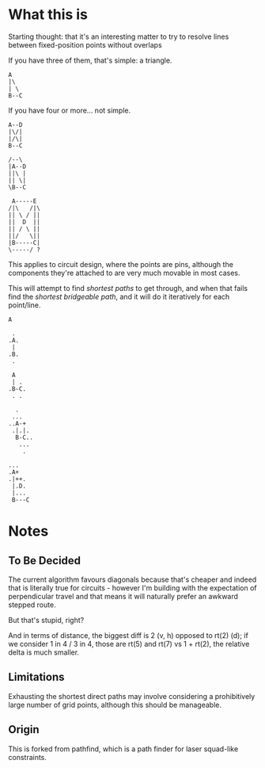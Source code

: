 # What this is

Starting thought: that it's an interesting matter to try to resolve lines
between fixed-position points without overlaps

If you have three of them, that's simple: a triangle.

```
A
|\
| \
B--C
```

If you have four or more... not simple.

```
A--D
|\/|
|/\|
B--C
```

```
/--\
|A--D
||\ |
|| \|
\B--C
```

```
 A-----E
/|\   /|\
|| \ / ||
||  D  ||
|| / \ ||
||/   \||
|B-----C|
\-----/ ?
```

This applies to circuit design, where the points are pins, although the
components they're attached to are very much movable in most cases.

This will attempt to find _shortest paths_ to get through, and when that fails
find the _shortest bridgeable path_, and it will do it iteratively for each
point/line.

```
A
```

```
 .
.A.
 |
.B.
 .
```

```
 A
 | .
.B-C.
 . .
```

```
  .
 ...
..A-+
 .|.|.
  B-C..
   ...
    .
```

```
...
.A+
.|++.
 |.D.
 |...
 B---C
```

# Notes

## To Be Decided

The current algorithm favours diagonals because that's cheaper and indeed that
is literally true for circuits - however I'm building with the expectation of
perpendicular travel and that means it will naturally prefer an awkward stepped
route.

But that's stupid, right?

And in terms of distance, the biggest diff is 2 (v, h) opposed to rt(2) (d); if
we consider 1 in 4 / 3 in 4, those are rt(5) and rt(7) vs 1 + rt(2), the
relative delta is much smaller.

## Limitations

Exhausting the shortest direct paths may involve considering a prohibitively
large number of grid points, although this should be manageable.

## Origin

This is forked from pathfind, which is a path finder for laser squad-like constraints.